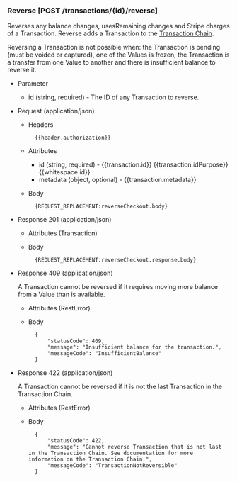 ### Reverse [POST /transactions/{id}/reverse]

Reverses any balance changes, usesRemaining changes and Stripe charges of a Transaction. Reverse adds a Transaction to the [Transaction Chain](#reference/0/transactions/get-transaction-chain).

Reversing a Transaction is not possible when: the Transaction is pending (must be voided or captured), one of the Values is frozen, the Transaction is a transfer from one Value to another and there is insufficient balance to reverse it.

+ Parameter
    + id (string, required) - The ID of any Transaction to reverse. 

+ Request (application/json)
    + Headers
    
            {{header.authorization}}

    + Attributes
        + id (string, required) - {{transaction.id}}  {{transaction.idPurpose}} {{whitespace.id}}
        + metadata (object, optional) - {{transaction.metadata}}
     
    + Body

            {REQUEST_REPLACEMENT:reverseCheckout.body}

+ Response 201 (application/json)
    + Attributes (Transaction)

    + Body

            {REQUEST_REPLACEMENT:reverseCheckout.response.body}

+ Response 409 (application/json)

    A Transaction cannot be reversed if it requires moving more balance from a Value than is available.
    
    + Attributes (RestError)

    + Body

            {
                "statusCode": 409,
                "message": "Insufficient balance for the transaction.",
                "messageCode": "InsufficientBalance"
            }

+ Response 422 (application/json)

    A Transaction cannot be reversed if it is not the last Transaction in the Transaction Chain.
    
    + Attributes (RestError)

    + Body

            {
                "statusCode": 422,
                "message": "Cannot reverse Transaction that is not last in the Transaction Chain. See documentation for more information on the Transaction Chain.",
                "messageCode": "TransactionNotReversible"
            }
